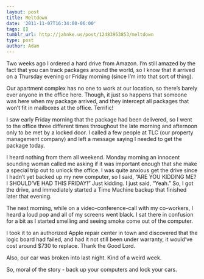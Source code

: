 ```yaml
---
layout: post
title: Meltdown
date: '2011-11-07T16:34:00-06:00'
tags: []
tumblr_url: http://jahnke.us/post/12483953853/meltdown
type: post
author: Adam
---
```


Two weeks ago I ordered a hard drive from Amazon. I’m still amazed by the fact that you can track packages around the world, so I know that it arrived on a Thursday evening or Friday morning (since I’m into that sort of thing).

Our apartment complex has no one to work at our location, so there’s barely ever anyone in the office here. Though, it just so happens that someone was here when my package arrived, and they intercept all packages that won’t fit in mailboxes at the office. Terrific!

I saw early Friday morning that the package had been delivered, so I went to the office three different times throughout the late morning and afternoon only to be met by a locked door. I called a few people at TLC (our property management company) and left a message saying I needed to get the package today.

I heard nothing from them all weekend. Monday morning an innocent sounding woman called me asking if it was important enough that she make a special trip out to unlock the office. I was quite anxious get the drive since I hadn’t yet backed up my new computer, so I said, “ARE YOU KIDDING ME? I SHOULD’VE HAD THIS FRIDAY!” Just kidding. I just said, “Yeah.” So, I got the drive, and immediately started a Time Machine backup that finished later that evening.

The next morning, while on a video-conference-call with my co-workers, I heard a loud pop and all of my screens went black. I sat there in confusion for a bit as I started smelling and seeing smoke come out of the computer.

I took it to an authorized Apple repair center in town and discovered that the logic board had failed, and had it not still been under warranty, it would’ve cost around $730 to replace. Thank the Good Lord.

Also, our car was broken into last night. Kind of a weird week.

So, moral of the story - back up your computers and lock your cars.
